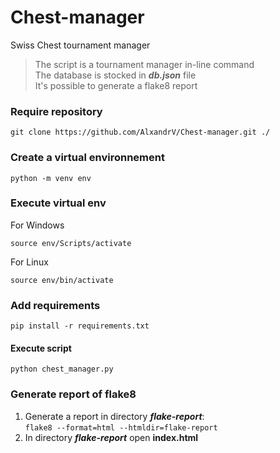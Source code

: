 # Chest-manager

Swiss Chest tournament manager  

> The script is a tournament manager in-line command  
> The database is stocked in ***db.json*** file  
> It's possible to generate a flake8 report

### Require repository

`git clone https://github.com/AlxandrV/Chest-manager.git ./`

### Create a virtual environnement

`python -m venv env`

### Execute virtual env

For Windows  

`source env/Scripts/activate`

For Linux  

`source env/bin/activate`

### Add requirements

`pip install -r requirements.txt`

#### Execute script

`python chest_manager.py`

### Generate report of flake8

1. Generate a report in directory ***flake-report***:  
`flake8 --format=html --htmldir=flake-report`
2. In directory ***flake-report*** open **index.html**